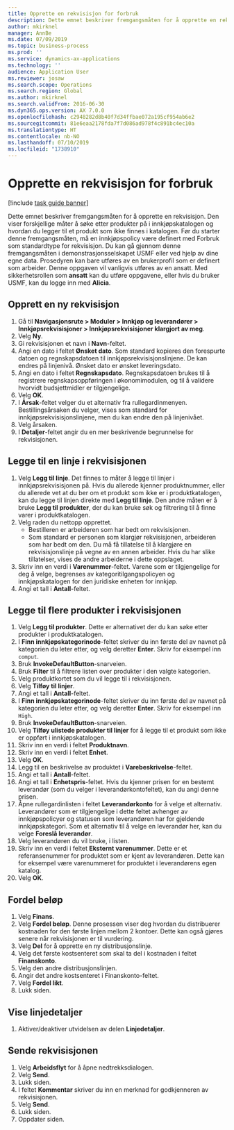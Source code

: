 ```yaml
---
title: Opprette en rekvisisjon for forbruk
description: Dette emnet beskriver fremgangsmåten for å opprette en rekvisisjon.
author: mkirknel
manager: AnnBe
ms.date: 07/09/2019
ms.topic: business-process
ms.prod: ''
ms.service: dynamics-ax-applications
ms.technology: ''
audience: Application User
ms.reviewer: josaw
ms.search.scope: Operations
ms.search.region: Global
ms.author: mkirknel
ms.search.validFrom: 2016-06-30
ms.dyn365.ops.version: AX 7.0.0
ms.openlocfilehash: c2948282d8b40f7d34ffbae072a195cf954ab6e2
ms.sourcegitcommit: 81e6eaa2178fda7f7d086ad978f4c891bc4ec10a
ms.translationtype: HT
ms.contentlocale: nb-NO
ms.lasthandoff: 07/10/2019
ms.locfileid: "1738910"
---
```

# <a name="create-a-requisition-for-consumption"></a>Opprette en rekvisisjon for forbruk

[!include [task guide banner](../../includes/task-guide-banner.md)]

Dette emnet beskriver fremgangsmåten for å opprette en rekvisisjon. Den viser forskjellige måter å søke etter produkter på i innkjøpskatalogen og hvordan du legger til et produkt som ikke finnes i katalogen. Før du starter denne fremgangsmåten, må en innkjøpspolicy være definert med Forbruk som standardtype for rekvisisjon. Du kan gå gjennom denne fremgangsmåten i demonstrasjonsselskapet USMF eller ved hjelp av dine egne data. Prosedyren kan bare utføres av en brukerprofil som er definert som arbeider. Denne oppgaven vil vanligvis utføres av en ansatt. Med sikkerhetsrollen som **ansatt** kan du utføre oppgavene, eller hvis du bruker USMF, kan du logge inn med **Alicia**.


## <a name="create-a-new-requisition"></a>Opprett en ny rekvisisjon
1. Gå til **Navigasjonsrute > Moduler > Innkjøp og leverandører > Innkjøpsrekvisisjoner > Innkjøpsrekvisisjoner klargjort av meg**.
2. Velg **Ny**.
3. Gi rekvisisjonen et navn i **Navn**-feltet.
4. Angi en dato i feltet **Ønsket dato**. Som standard kopieres den forespurte datoen og regnskapsdatoen til innkjøpsrekvisisjonslinjene. De kan endres på linjenivå. Ønsket dato er ønsket leveringsdato.  
5. Angi en dato i feltet **Regnskapsdato**. Regnskapsdatoen brukes til å registrere regnskapsoppføringen i økonomimodulen, og til å validere hvorvidt budsjettmidler er tilgjengelige.  
6. Velg **OK**.
7. I **Årsak**-feltet velger du et alternativ fra rullegardinmenyen. Bestillingsårsaken du velger, vises som standard for innkjøpsrekvisisjonslinjene, men du kan endre den på linjenivået.  
8. Velg årsaken.
9. I **Detaljer**-feltet angir du en mer beskrivende begrunnelse for rekvisisjonen.

## <a name="add-a-line-to-the-requisition"></a>Legge til en linje i rekvisisjonen
1. Velg **Legg til linje**. Det finnes to måter å legge til linjer i innkjøpsrekvisisjonen på. Hvis du allerede kjenner produktnummer, eller du allerede vet at du ber om et produkt som ikke er i produktkatalogen, kan du legge til linjen direkte med **Legg til linje**. Den andre måten er å bruke **Legg til produkter**, der du kan bruke søk og filtrering til å finne varer i produktkatalogen.    
2. Velg raden du nettopp opprettet.
    - Bestilleren er arbeideren som har bedt om rekvisisjonen.   
    - Som standard er personen som klargjør rekvisisjonen, arbeideren som har bedt om den. Du må få tillatelse til å klargjøre en rekvisisjonslinje på vegne av en annen arbeider. Hvis du har slike tillatelser, vises de andre arbeiderne i dette oppslaget.  
3. Skriv inn en verdi i **Varenummer**-feltet. Varene som er tilgjengelige for deg å velge, begrenses av kategoritilgangspolicyen og innkjøpskatalogen for den juridiske enheten for innkjøp.   
4. Angi et tall i **Antall**-feltet.

## <a name="add-more-products-to-the-requisition"></a>Legge til flere produkter i rekvisisjonen
1. Velg **Legg til produkter**. Dette er alternativet der du kan søke etter produkter i produktkatalogen.    
2. I **Finn innkjøpskategorinode**-feltet skriver du inn første del av navnet på kategorien du leter etter, og velg deretter **Enter**. Skriv for eksempel inn `comput`.  
3. Bruk **InvokeDefaultButton**-snarveien.
4. Bruk **Filter** til å filtrere listen over produkter i den valgte kategorien.
5. Velg produktkortet som du vil legge til i rekvisisjonen.
6. Velg **Tilføy til linjer**.
7. Angi et tall i **Antall**-feltet.
8. I **Finn innkjøpskategorinode**-feltet skriver du inn første del av navnet på kategorien du leter etter, og velg deretter **Enter**. Skriv for eksempel inn `High`.  
9. Bruk **InvokeDefaultButton**-snarveien.
10. Velg **Tilføy ulistede produkter til linjer** for å legge til et produkt som ikke er oppført i innkjøpskatalogen.
11. Skriv inn en verdi i feltet **Produktnavn**.
12. Skriv inn en verdi i feltet **Enhet**.
13. Velg **OK**.
14. Legg til en beskrivelse av produktet i **Varebeskrivelse**-feltet.
15. Angi et tall i **Antall**-feltet.
16. Angi et tall i **Enhetspris**-feltet. Hvis du kjenner prisen for en bestemt leverandør (som du velger i leverandørkontofeltet), kan du angi denne prisen.   
17. Åpne rullegardinlisten i feltet **Leverandørkonto** for å velge et alternativ. Leverandører som er tilgjengelige i dette feltet avhenger av innkjøpspolicyer og statusen som leverandøren har for gjeldende innkjøpskategori. Som et alternativ til å velge en leverandør her, kan du velge **Foreslå leverandør**.    
18. Velg leverandøren du vil bruke, i listen.
19. Skriv inn en verdi i feltet **Eksternt varenummer**. Dette er et referansenummer for produktet som er kjent av leverandøren. Dette kan for eksempel være varenummeret for produktet i leverandørens egen katalog.  
20. Velg **OK**.

## <a name="distribute-amounts"></a>Fordel beløp
1. Velg **Finans**.
2. Velg **Fordel beløp**. Denne prosessen viser deg hvordan du distribuerer kostnaden for den første linjen mellom 2 kontoer. Dette kan også gjøres senere når rekvisisjonen er til vurdering.  
3. Velg **Del** for å opprette en ny distribusjonslinje.
4. Velg det første kostsenteret som skal ta del i kostnaden i feltet **Finanskonto**.
5. Velg den andre distribusjonslinjen.
6. Angir det andre kostsenteret i Finanskonto-feltet.
7. Velg **Fordel likt**.
8. Lukk siden.

## <a name="view-line-details"></a>Vise linjedetaljer
1. Aktiver/deaktiver utvidelsen av delen **Linjedetaljer**.

## <a name="submit-the-requisition"></a>Sende rekvisisjonen
1. Velg **Arbeidsflyt** for å åpne nedtrekksdialogen.
2. Velg **Send**.
3. Lukk siden.
4. I feltet **Kommentar** skriver du inn en merknad for godkjenneren av rekvisisjonen.
5. Velg **Send**.
6. Lukk siden.
7. Oppdater siden.

